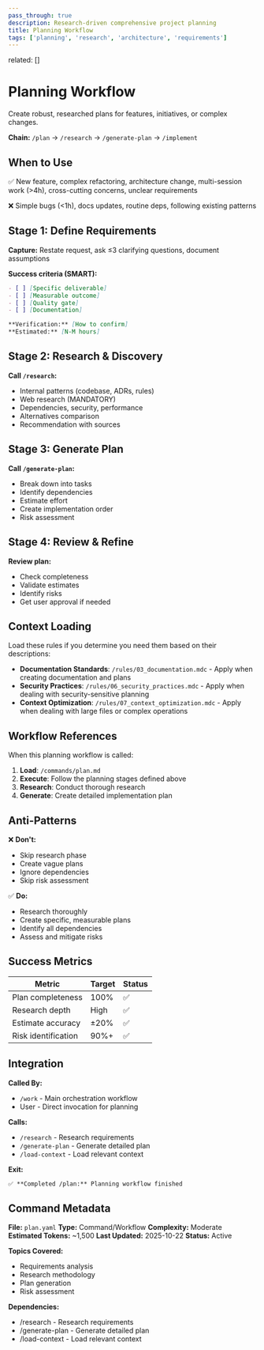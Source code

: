 ```yaml
---
pass_through: true
description: Research-driven comprehensive project planning
title: Planning Workflow
tags: ['planning', 'research', 'architecture', 'requirements']
---
```


related: []

# Planning Workflow

Create robust, researched plans for features, initiatives, or complex changes.

**Chain:** `/plan` → `/research` → `/generate-plan` → `/implement`

## When to Use

✅ New feature, complex refactoring, architecture change, multi-session work (>4h), cross-cutting concerns, unclear requirements

❌ Simple bugs (<1h), docs updates, routine deps, following existing patterns

## Stage 1: Define Requirements

**Capture:** Restate request, ask ≤3 clarifying questions, document assumptions

**Success criteria (SMART):**

```markdown
- [ ] [Specific deliverable]
- [ ] [Measurable outcome]
- [ ] [Quality gate]
- [ ] [Documentation]

**Verification:** [How to confirm]
**Estimated:** [N-M hours]
```

## Stage 2: Research & Discovery

**Call `/research`:**

- Internal patterns (codebase, ADRs, rules)
- Web research (MANDATORY)
- Dependencies, security, performance
- Alternatives comparison
- Recommendation with sources

## Stage 3: Generate Plan

**Call `/generate-plan`:**

- Break down into tasks
- Identify dependencies
- Estimate effort
- Create implementation order
- Risk assessment

## Stage 4: Review & Refine

**Review plan:**

- Check completeness
- Validate estimates
- Identify risks
- Get user approval if needed

## Context Loading

Load these rules if you determine you need them based on their descriptions:

- **Documentation Standards**: `/rules/03_documentation.mdc` - Apply when creating documentation and plans
- **Security Practices**: `/rules/06_security_practices.mdc` - Apply when dealing with security-sensitive planning
- **Context Optimization**: `/rules/07_context_optimization.mdc` - Apply when dealing with large files or complex operations

## Workflow References

When this planning workflow is called:

1. **Load**: `/commands/plan.md`
2. **Execute**: Follow the planning stages defined above
3. **Research**: Conduct thorough research
4. **Generate**: Create detailed implementation plan

## Anti-Patterns

❌ **Don't:**

- Skip research phase
- Create vague plans
- Ignore dependencies
- Skip risk assessment

✅ **Do:**

- Research thoroughly
- Create specific, measurable plans
- Identify all dependencies
- Assess and mitigate risks

## Success Metrics

| Metric | Target | Status |
|--------|--------|--------|
| Plan completeness | 100% | ✅ |
| Research depth | High | ✅ |
| Estimate accuracy | ±20% | ✅ |
| Risk identification | 90%+ | ✅ |

## Integration

**Called By:**

- `/work` - Main orchestration workflow
- User - Direct invocation for planning

**Calls:**

- `/research` - Research requirements
- `/generate-plan` - Generate detailed plan
- `/load-context` - Load relevant context

**Exit:**

```markdown
✅ **Completed /plan:** Planning workflow finished
```

## Command Metadata

**File:** `plan.yaml`
**Type:** Command/Workflow
**Complexity:** Moderate
**Estimated Tokens:** ~1,500
**Last Updated:** 2025-10-22
**Status:** Active

**Topics Covered:**

- Requirements analysis
- Research methodology
- Plan generation
- Risk assessment

**Dependencies:**

- /research - Research requirements
- /generate-plan - Generate detailed plan
- /load-context - Load relevant context
